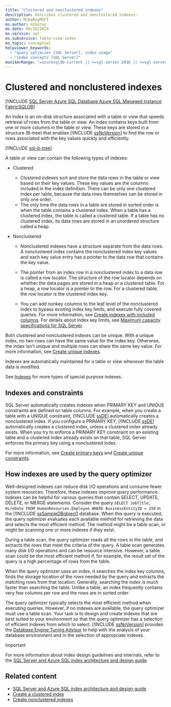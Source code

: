 ```yaml
---
title: "Clustered and nonclustered indexes"
description: Describes clustered and nonclustered indexes.
author: MikeRayMSFT
ms.author: mikeray
ms.date: 09/16/2024
ms.service: sql
ms.subservice: table-view-index
ms.topic: conceptual
helpviewer_keywords:
  - "query optimizer [SQL Server], index usage"
  - "index concepts [SQL Server]"
monikerRange: "=azuresqldb-current || >=sql-server-2016 || >=sql-server-linux-2017 || =azuresqldb-mi-current || =fabric"
---
```

# Clustered and nonclustered indexes

[!INCLUDE [SQL Server Azure SQL Database Azure SQL Managed Instance FabricSQLDB](../../includes/applies-to-version/sql-asdb-asdbmi-fabricsqldb.md)]


An index is an on-disk structure associated with a table or view that speeds retrieval of rows from the table or view. An index contains keys built from one or more columns in the table or view. These keys are stored in a structure (B-tree) that enables [!INCLUDE [ssNoVersion](../../includes/ssnoversion-md.md)] to find the row or rows associated with the key values quickly and efficiently.

[!INCLUDE [sql-b-tree](../../includes/sql-b-tree.md)]

A table or view can contain the following types of indexes:

- Clustered

  - Clustered indexes sort and store the data rows in the table or view based on their key values. These key values are the columns included in the index definition. There can be only one clustered index per table, because the data rows themselves can be stored in only one order.
  - The only time the data rows in a table are stored in sorted order is when the table contains a clustered index. When a table has a clustered index, the table is called a clustered table. If a table has no clustered index, its data rows are stored in an unordered structure called a heap.

- Nonclustered

  - Nonclustered indexes have a structure separate from the data rows. A nonclustered index contains the nonclustered index key values and each key value entry has a pointer to the data row that contains the key value.
  - The pointer from an index row in a nonclustered index to a data row is called a row locator. The structure of the row locator depends on whether the data pages are stored in a heap or a clustered table. For a heap, a row locator is a pointer to the row. For a clustered table, the row locator is the clustered index key.

  - You can add nonkey columns to the leaf level of the nonclustered index to bypass existing index key limits, and execute fully covered queries. For more information, see [Create indexes with included columns](../../relational-databases/indexes/create-indexes-with-included-columns.md). For details about index key limits, see [Maximum capacity specifications for SQL Server](../../sql-server/maximum-capacity-specifications-for-sql-server.md).

Both clustered and nonclustered indexes can be unique. With a unique index, no two rows can have the same value for the index key. Otherwise, the index isn't unique and multiple rows can share the same key value. For more information, see [Create unique indexes](../../relational-databases/indexes/create-unique-indexes.md).

Indexes are automatically maintained for a table or view whenever the table data is modified.

See [Indexes](../../relational-databases/indexes/indexes.md) for more types of special purpose indexes.

## Indexes and constraints

SQL Server automatically creates indexes when PRIMARY KEY and UNIQUE constraints are defined on table columns. For example, when you create a table with a UNIQUE constraint, [!INCLUDE [ssDE](../../includes/ssde-md.md)] automatically creates a nonclustered index. If you configure a PRIMARY KEY, [!INCLUDE [ssDE](../../includes/ssde-md.md)] automatically creates a clustered index, unless a clustered index already exists. When you try to enforce a PRIMARY KEY constraint on an existing table and a clustered index already exists on that table, SQL Server enforces the primary key using a nonclustered index.

For more information, see [Create primary keys](../../relational-databases/tables/create-primary-keys.md) and [Create unique constraints](../../relational-databases/tables/create-unique-constraints.md).

## How indexes are used by the query optimizer

Well-designed indexes can reduce disk I/O operations and consume fewer system resources. Therefore, these indexes improve query performance. Indexes can be helpful for various queries that contain SELECT, UPDATE, DELETE, or MERGE statements. Consider the query `SELECT JobTitle, HireDate FROM HumanResources.Employee WHERE BusinessEntityID = 250` in the [!INCLUDE [ssSampleDBobject](../../includes/sssampledbobject-md.md)] database. When this query is executed, the query optimizer evaluates each available method for retrieving the data and selects the most efficient method. The method might be a table scan, or might be scanning one or more indexes if they exist.

During a table scan, the query optimizer reads all the rows in the table, and extracts the rows that meet the criteria of the query. A table scan generates many disk I/O operations and can be resource intensive. However, a table scan could be the most efficient method if, for example, the result set of the query is a high percentage of rows from the table.

When the query optimizer uses an index, it searches the index key columns, finds the storage location of the rows needed by the query and extracts the matching rows from that location. Generally, searching the index is much faster than searching the table. Unlike a table, an index frequently contains very few columns per row and the rows are in sorted order.

The query optimizer typically selects the most efficient method when executing queries. However, if no indexes are available, the query optimizer must use a table scan. Your task is to design and create indexes that are best suited to your environment so that the query optimizer has a selection of efficient indexes from which to select. [!INCLUDE [ssNoVersion](../../includes/ssnoversion-md.md)] provides the [Database Engine Tuning Advisor](../../relational-databases/performance/database-engine-tuning-advisor.md) to help with the analysis of your database environment and in the selection of appropriate indexes.

> [!IMPORTANT]  
> For more information about index design guidelines and internals, refer to the [SQL Server and Azure SQL index architecture and design guide](../../relational-databases/sql-server-index-design-guide.md).

## Related content

- [SQL Server and Azure SQL index architecture and design guide](../sql-server-index-design-guide.md)
- [Create a clustered index](create-clustered-indexes.md)
- [Create nonclustered indexes](create-nonclustered-indexes.md)

